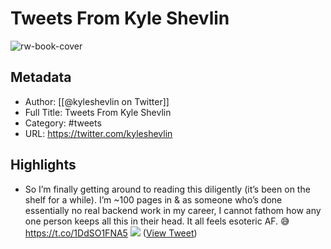 # Tweets From Kyle Shevlin

![rw-book-cover](https://pbs.twimg.com/profile_images/1764754263136514048/7n12AyI8.jpg)

## Metadata
- Author: [[@kyleshevlin on Twitter]]
- Full Title: Tweets From Kyle Shevlin
- Category: #tweets
- URL: https://twitter.com/kyleshevlin

## Highlights
- So I’m finally getting around to reading this diligently (it’s been on the shelf for a while).
  I’m ~100 pages in & as someone who’s done essentially no real backend work in my career, I cannot fathom how any one person keeps all this in their head. It all feels esoteric AF. 😅 https://t.co/1DdSO1FNA5
  ![](https://pbs.twimg.com/media/FlAgY4DakAENsgx.jpg) ([View Tweet](https://twitter.com/kyleshevlin/status/1607820687187771392))
